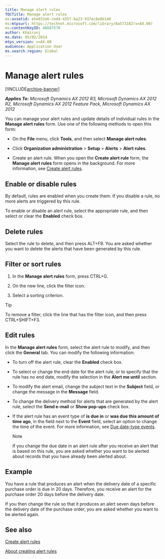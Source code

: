 ```yaml
---
title: Manage alert rules
TOCTitle: Manage alert rules
ms:assetid: e5e032e6-ced4-435f-ba23-937ec8e8b140
ms:mtpsurl: https://technet.microsoft.com/library/Aa573182(v=AX.60)
ms:contentKeyID: 46687570
author: Khairunj
ms.date: 05/02/2014
mtps_version: v=AX.60
audience: Application User
ms.search.region: Global
---
```


# Manage alert rules 


[!INCLUDE[archive-banner](includes/archive-banner.md)]


_**Applies To:** Microsoft Dynamics AX 2012 R3, Microsoft Dynamics AX 2012 R2, Microsoft Dynamics AX 2012 Feature Pack, Microsoft Dynamics AX 2012_

You can manage your alert rules and update details of individual rules in the **Manage alert rules** form. Use one of the following methods to open this form:

  - On the **File** menu, click **Tools**, and then select **Manage alert rules**.

  - Click **Organization administration** \> **Setup** \> **Alerts** \> **Alert rules**.

  - Create an alert rule. When you open the **Create alert rule** form, the **Manage alert rules** form opens in the background. For more information, see [Create alert rules](create-alert-rules.md).

## Enable or disable rules

By default, rules are enabled when you create them. If you disable a rule, no more alerts are triggered by this rule.

To enable or disable an alert rule, select the appropriate rule, and then select or clear the **Enabled** check box.

## Delete rules

Select the rule to delete, and then press ALT+F9. You are asked whether you want to delete the alerts that have been generated by this rule.

## Filter or sort rules

1.  In the **Manage alert rules** form, press CTRL+G.

2.  On the new line, click the filter icon.

3.  Select a sorting criterion.


> [!TIP]
> <P>To remove a filter, click the line that has the filter icon, and then press CTRL+SHIFT+F3.</P>



## Edit rules

In the **Manage alert rules** form, select the alert rule to modify, and then click the **General** tab. You can modify the following information:

  - To turn off the alert rule, clear the **Enabled** check box.

  - To select or change the end date for the alert rule, or to specify that the rule has no end date, modify the selection in the **Alert me until** section.

  - To modify the alert email, change the subject text in the **Subject** field, or change the message in the **Message** field.

  - To change the delivery method for alerts that are generated by the alert rule, select the **Send e-mail** or **Show pop-ups** check box.

  - If the alert rule has an event type of **is due in** or **was due this amount of time ago**, in the field next to the **Event** field, select an option to change the time of the event. For more information, see [Due date-type events](due-date-type-events.md).
    

    > [!NOTE]
    > <P>If you change the due date in an alert rule after you receive an alert that is based on this rule, you are asked whether you want to be alerted about records that you have already been alerted about.</P>



## Example

You have a rule that produces an alert when the delivery date of a specific purchase order is due in 20 days. Therefore, you receive an alert for the purchase order 20 days before the delivery date.

If you then change the rule so that it produces an alert seven days before the delivery date of the purchase order, you are asked whether you want to be alerted again.

## See also

[Create alert rules](create-alert-rules.md)

[About creating alert rules](about-creating-alert-rules.md)

  


